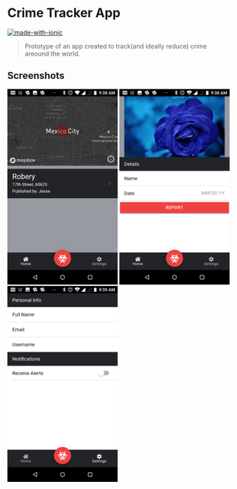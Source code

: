 # Crime Tracker App
[![made-with-ionic](https://img.shields.io/badge/Made%20with-Ionic-1f425f.svg)](https://ionicframework.com)
> Prototype of an app created to track(and ideally reduce) crime areound the world.

## Screenshots
<img src="./pics/home.png" alt="Home Screen" width="250"> <img src="./pics/report.png" alt="Report Screen" width="250"> <img src="./pics/settings.png" alt="Setting Screen" width="250">
